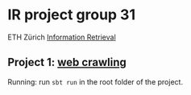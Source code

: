 # IR project group 31
ETH Zürich [Information Retrieval](http://www.da.inf.ethz.ch/teaching/2015/Information-Retrieval)

## Project 1: [web crawling](http://www.da.inf.ethz.ch/teaching/2015/Information-Retrieval/assignment1.php)
Running: run ```sbt run``` in the root folder of the project.
